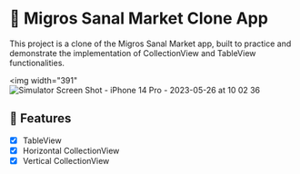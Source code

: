 # 📲 Migros Sanal Market Clone App

This project is a clone of the Migros Sanal Market app, built to practice and demonstrate the implementation of CollectionView and TableView functionalities. 

<img width="391" ![Simulator Screen Shot - iPhone 14 Pro - 2023-05-26 at 10 02 36](https://github.com/muallacakmaz/MigrosClone/assets/123691449/17d6b074-855c-4d47-901e-0aeace1089db)



## 🌟 Features

- [x] TableView
- [x] Horizontal CollectionView
- [x] Vertical CollectionView
